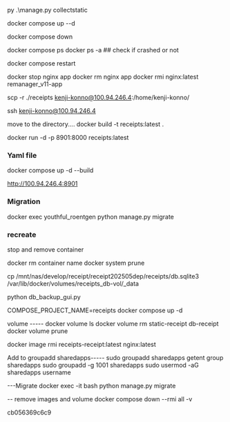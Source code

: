 py .\manage.py collectstatic 

docker compose up --d

docker compose down

docker compose ps
docker ps -a  ## check if crashed or not

docker compose restart

docker stop nginx app
docker rm nginx app
docker rmi nginx:latest remanager_v11-app

scp -r ./receipts kenji-konno@100.94.246.4:/home/kenji-konno/

ssh kenji-konno@100.94.246.4

move to the directory....
docker build -t receipts:latest .

docker run -d -p 8901:8000 receipts:latest

### Yaml file
docker compose up -d --build

http://100.94.246.4:8901

### Migration
docker exec youthful_roentgen python manage.py migrate


###  recreate

stop and remove container

docker rm container name
docker system prune

cp /mnt/nas/develop/receipt/receipt202505dep/receipts/db.sqlite3 /var/lib/docker/volumes/receipts_db-vol/_data

python db_backup_gui.py

COMPOSE_PROJECT_NAME=receipts docker compose up -d

volume -----
docker volume ls
docker volume rm static-receipt db-receipt
docker volume prune

 docker image rmi receipts-receipt:latest nginx:latest 

 Add to groupadd sharedapps-----
 sudo groupadd sharedapps
 getent group sharedapps
 sudo groupadd -g 1001 sharedapps
 sudo usermod -aG sharedapps username

 ---Migrate
 docker exec -it <containername> bash
 python manage.py migrate

-- remove images and volume
 docker compose down --rmi all -v

 cb056369c6c9
